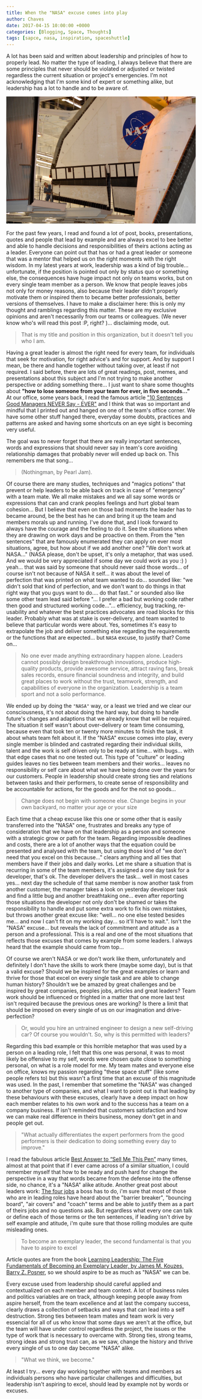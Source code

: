 ```yaml
---
title: When the "NASA" excuse comes into play
author: Chaves
date: 2017-04-15 10:00:00 +0000
categories: [Blogging, Space, Thoughts]
tags: [sapce, nasa, inspiration, spaceshuttle]
---
```


A lot has been said and written about leadership and principles of how to properly lead. No matter the type of leading, I always believe that there are some principles that never should be violated or adjusted or twisted regardless the current situation or project's emergencies. I'm not acknowledging that I'm some kind of expert or something alike, but leadership has a lot to handle and to be aware of.

![spaceshuttle_wing](/assets/img/posts/shuttle_wing.png)

For the past few years, I read and found a lot of post, books, presentations, quotes and people that lead by example and are always excel to bee better and able to handle decisions and responsibilities of theirs actions acting as a leader. Everyone can point out that has or had a great leader or someone that was a mentor that helped us on the right moments with the right wisdom. In my latest years at work, leadership was a kind of big trouble... unfortunate, if the position is pointed out only by status quo or something else, the consequences have huge impact not only on teams works, but on every single team member as a person. We know that people leaves jobs not only for money reasons, also because their leader didn't properly motivate them or inspired them to became better professionals, better versions of themselves. I have to make a disclaimer here: this is only my thought and ramblings regarding this matter. These are my exclusive opinions and aren't necessarily from our teams or colleagues. (We never know who's will read this post :P, right? )... disclaiming mode, out.

>That is my title and position in this organization, but it doesn't tell you who I am.

Having a great leader is almost the right need for every team, for individuals that seek for motivation, for right advice's and for support. And by support I mean, be there and handle together without taking over, at least if not required. I said before, there are lots of great readings, post, memes, and presentations about this subject and I'm not trying to make another perspective or adding something there... I just want to share some thoughts about **"how to lose someone from your team for ever, in five seconds..."** At our office, some years back, I read the famous article ["10 Sentences Good Managers NEVER Say - EVER"](https://www.linkedin.com/pulse/10-sentences-good-managers-never-say-ever-bernard-marr?lipi=urn%3Ali%3Apage%3Ad_flagship3_pulse_read%3BT5SNEibQRT2%2FGOIcKxIayQ%3D%3D) and I think that was so important and mindful that I printed out and hanged on one of the team's office corner. We have some other stuff hanged there, everyday some doubts, practices and patterns are asked and having some shortcuts on an eye sight is becoming very useful.


The goal was to never forget that there are really important sentences, words and expressions that should never say in team's core avoiding relationship damages that probably never will ended up back on. This remembers me that song... 

>(Nothingman, by Pearl Jam).

Of course there are many studies, techniques and "magics potions" that prevent or help leaders to be able back on track in case of "emergency" with a team mate. We all make mistakes and we all say some words or expressions that can and crank peoples feelings and hurt global team cohesion... But I believe that even on those bad moments the leader has to became around, be the best has he can and bring it up the team and members morals up and running. I've done that, and I look forward to always have the courage and the feeling to do it. See the situations when they are drawing on work days and be proactive on them. From the "ten sentences" that are famously enumerated they can apply on ever most situations, agree, but how about if we add another one? "We don't work at NASA..." (NASA please, don't be upset, it's only a metaphor, that was used. And we would be very appreciated if some day we could work as you :) ) yeah... that was said by someone that should never said those words... of course isn't not because of NASA it self... it was about the level of perfection that was printed on what team wanted to do... sounded like: "we didn't sold that kind of perfection, and we don't want to do things in that right way that you guys want to do.... do that fast.." or sounded also like some other team lead said before "... I prefer a bad but working code rather then good and structured working code..."... efficiency, bug tracking, re-usability and whatever the best practices advocates are road blocks for this leader. Probably what was at stake is over-delivery, and team wanted to believe that particular words were about. Yes, sometimes it's easy to extrapolate the job and deliver something else regarding the requirements or the functions that are expected... but `NASA` excuse, to justify that? Come on...

>No one ever made anything extraordinary happen alone. Leaders cannot possibly design breakthrough innovations, produce high-quality products, provide awesome service, attract raving fans, break sales records, ensure financial soundness and integrity, and build great places to work without the trust, teamwork, strength, and capabilities of everyone in the organization. Leadership is a team sport and not a solo performance.

We ended up by doing the `"NASA"` way, or a least we tried and we clear our consciousness, it's not about doing the hard way, but doing to handle future's changes and adaptions that we already know that will be required. The situation it self wasn't about over-delivery or team time consuming, because even that took ten or twenty more minutes to finish the task, it about whats team felt about it. If the "NASA" excuse comes into play, every single member is blinded and castrated regarding their individual skills, talent and the work is self driven only to be ready at time... with bugs... with that edge cases that no one tested out. This type of "culture" or leading guides leaves no ties between team members and their works... leaves no responsibility or self care about what we have being done over the years for our customers. People in leadership should create strong ties and relations between tasks and their performers, to create sense of responsibility and be accountable for actions, for the goods and for the not so goods...

>Change does not begin with someone else. Change begins in your own backyard, no matter your age or your size

Each time that a cheap excuse like this one or some other that is easily transferred into the "NASA" one, frustrates and breaks any type of consideration that we have on that leadership as a person and someone with a strategic grow or path for the team. Regarding impossible deadlines and costs, there are a lot of another ways that the equation could be presented and analysed with the team, but using those kind of "we don't need that you excel on this because..." clears anything and all ties that members have if their jobs and daily works. Let me share a situation that is recurring in some of the team members, it's assigned a one day task for a developer, that's ok. The developer delivers the task... well in most cases yes... next day the schedule of that same member is now another task from another customer, the manager takes a look on yesterday developer task and find a little bug and another breathtaking one... even after reporting those situations the developer not only don't be shamed or takes the responsibility to handle and put some extra work to fix his own mistakes, but throws another great excuse like: "well... no one else tested besides me... and now I can't fit on my working day... so it'll have to wait.". Isn't the "NASA" excuse... but reveals the lack of commitment and atitude as a person and a professional. This is a real and one of the most situations that reflects those excuses that comes by example from some leaders. I always heard that the example should came from top...

Of course we aren't NASA or we don't work like them, unfortunately and definitely I don't have the skills to work there (maybe some day), but is that a valid excuse? Should we be inspired for the great examples or learn and thrive for those that excel on every single task and are able to change human history? Shouldn't we be amazed by great challenges and be inspired by great companies, peoples jobs, articles and great leaders? Team work should be influenced or frighted in a matter that one more last test isn't required because the previous ones are working? Is there a limit that should be imposed on every single of us on our imagination and drive-perfection?

>Or, would you hire an untrained engineer to design a new self-driving car? Of course you wouldn't. So, why is this permitted with leaders?

Regarding this bad example or this horrible metaphor that was used by a person on a leading role, I felt that this one was personal, it was to most likely be offensive to my self, words were chosen quite close to something personal, on what is a role model for me. My team mates and everyone else on office, knows my passion regarding "these space stuff" (like some people refers to) but this wasn't a first time that an excuse of this magnitude was used. In the past, I remember that sometime the "NASA" was changed to another type of companies, and what I want to point out is that leading by these behaviours with these excuses, clearly have a deep impact on how each member relates to his own work and to the success has a team on a company business. If isn't reminded that customers satisfaction and how we can make real difference in theirs business, money don't get in and people get out.

>"What actually differentiates the expert performers from the good performers is their dedication to doing something every day to improve."

I read the fabulous article [Best Answer to “Sell Me This Pen”](https://www.linkedin.com/pulse/best-answer-sell-me-pen-sufyan-nouman) many times, almost at that point that if I ever came across of a similar situation, I could remember myself that how to be ready and push hard for change the perspective in a way that words became from the defense into the offense side, no chance, it's a "NASA" alike atitude. Another great post about leaders work: [The four jobs](https://www.linkedin.com/pulse/four-jobs-boss-has-do-abhijit-bhaduri?lipi=urn%3Ali%3Apage%3Ad_flagship3_pulse_read%3BT5SNEibQRT2%2FGOIcKxIayQ%3D%3D) a boss has to do, i'm sure that most of those who are in leading roles have heard about the "barrier breaker", "bouncing board", "air covers" and "coach" terms and be able to justify them as a part of theirs jobs and no questions ask. But regardless what every one can talk or define each of those terms or the ten sentences, if leading isn't drive by self example and atitude, i'm quite sure that those rolling modules are quite misleading ones.

>To become an exemplary leader, the second fundamental is that you have to aspire to excel

Article quotes are from the book [Learning Leadership: The Five Fundamentals of Becoming an Exemplary Leader, by James M. Kouzes, Barry Z. Posner](https://kindle.amazon.com/work/learning-leadership-fundamentals-becoming-exemplary-ebook/B01CVM6PC6/B01ETYNJ6Y), so we should aspire to be as much as "NASA" we can be.

Every excuse used from leadership should careful applied and contextualized on each member and team context. A lot of business rules and politics variables are on track, although keeping people away from aspire herself, from the team excellence and at last the company success, clearly draws a collection of setbacks and ways that can lead into a self destruction. Strong ties between team mates and team work is very essencial for all of us who know that some days we aren't at the office, but the team will have under control regardless the project, the issues or the type of work that is necessary to overcame with. Strong ties, strong teams, strong ideas and strong trust can, as we saw, change the history and thrive every single of us to one day become "NASA" alike.

>"What we think, we become."

At least I try... every day working together with teams and members as individuals persons who have particular challenges and difficulties, but leadership isn't aspiring to excel, should lead by example not by words or excuses.
